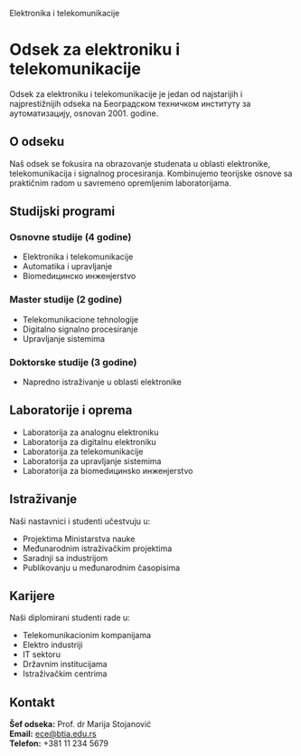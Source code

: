 Elektronika i telekomunikacije

# Odsek za elektroniku i telekomunikacije

Odsek za elektroniku i telekomunikacije je jedan od najstarijih i najprestižnijih odseka na Београдском техничком институту за аутоматизацију, osnovan 2001. godine.

## O odseku

Naš odsek se fokusira na obrazovanje studenata u oblasti elektronike, telekomunikacija i signalnog procesiranja. Kombinujemo teorijske osnove sa praktičnim radom u savremeno opremljenim laboratorijama.

## Studijski programi

### Osnovne studije (4 godine)
- Elektronika i telekomunikacije
- Automatika i upravljanje
- Biomedицинско инженjerstvo

### Master studije (2 godine)
- Telekomunikacione tehnologije
- Digitalno signalno procesiranje
- Upravljanje sistemima

### Doktorske studije (3 godine)
- Napredno istraživanje u oblasti elektronike

## Laboratorije i oprema

- Laboratorija za analognu elektroniku
- Laboratorija za digitalnu elektroniku
- Laboratorija za telekomunikacije
- Laboratorija za upravljanje sistemima
- Laboratorija za biomedицинsko инженjerstvo

## Istraživanje

Naši nastavnici i studenti učestvuju u:
- Projektima Ministarstva nauke
- Međunarodnim istraživačkim projektima
- Saradnji sa industrijom
- Publikovanju u međunarodnim časopisima

## Karijere

Naši diplomirani studenti rade u:
- Telekomunikacionim kompanijama
- Elektro industriji
- IT sektoru
- Državnim institucijama
- Istraživačkim centrima

## Kontakt

**Šef odseka:** Prof. dr Marija Stojanović  
**Email:** ece@btia.edu.rs  
**Telefon:** +381 11 234 5679